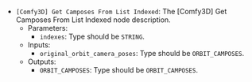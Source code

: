 - `[Comfy3D] Get Camposes From List Indexed`: The [Comfy3D] Get Camposes From List Indexed node description.
    - Parameters:
        - `indexes`: Type should be `STRING`.
    - Inputs:
        - `original_orbit_camera_poses`: Type should be `ORBIT_CAMPOSES`.
    - Outputs:
        - `ORBIT_CAMPOSES`: Type should be `ORBIT_CAMPOSES`.
